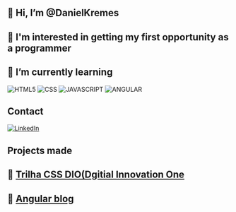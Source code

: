 ##  👋 Hi, I’m @DanielKremes

##  👀 I'm interested in getting my first opportunity as a programmer

## 🌱 I’m currently learning 

![HTML5](https://img.shields.io/badge/HTML5-E34F26?style=for-the-badge&logo=html5&logoColor=white) ![CSS](https://img.shields.io/badge/CSS3-1572B6?style=for-the-badge&logo=css3&logoColor=white) ![JAVASCRIPT](https://img.shields.io/badge/JavaScript-F7DF1E?style=for-the-badge&logo=javascript&logoColor=black) ![ANGULAR](https://img.shields.io/badge/Angular-DD0031?style=for-the-badge&logo=angular&logoColor=white) 

## Contact
[![LinkedIn](https://img.shields.io/badge/LinkedIn-%230077B5.svg?logo=linkedin&logoColor=white)](https://www.linkedin.com/in/daniel-kremes-94919227b/)

## Projects made
## 🔗 [Trilha CSS DIO(Dgitial Innovation One](https://danielkremes.github.io/trilha-css-desafio-01-Public/)
## 🔗 [Angular blog](https://danielkremes.github.io/angular_blog_dio_course/)
<!---
DanielKremes/DanielKremes is a ✨ special ✨ repository because its `README.md` (this file) appears on your GitHub profile.
You can click the Preview link to take a look at your changes.
--->
